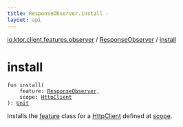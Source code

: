 ```yaml
---
title: ResponseObserver.install - 
layout: api
---
```


<div class='api-docs-breadcrumbs'><a href="../index.html">io.ktor.client.features.observer</a> / <a href="index.html">ResponseObserver</a> / <a href="./install.html">install</a></div>

# install

<div class="signature"><code><span class="keyword">fun </span><span class="identifier">install</span><span class="symbol">(</span><br/>&nbsp;&nbsp;&nbsp;&nbsp;<span class="parameterName" id="io.ktor.client.features.observer.ResponseObserver.Feature$install(io.ktor.client.features.observer.ResponseObserver, io.ktor.client.HttpClient)/feature">feature</span><span class="symbol">:</span>&nbsp;<a href="index.html"><span class="identifier">ResponseObserver</span></a><span class="symbol">, </span><br/>&nbsp;&nbsp;&nbsp;&nbsp;<span class="parameterName" id="io.ktor.client.features.observer.ResponseObserver.Feature$install(io.ktor.client.features.observer.ResponseObserver, io.ktor.client.HttpClient)/scope">scope</span><span class="symbol">:</span>&nbsp;<a href="../../io.ktor.client/-http-client/index.html"><span class="identifier">HttpClient</span></a><br/><span class="symbol">)</span><span class="symbol">: </span><a href="https://kotlinlang.org/api/latest/jvm/stdlib/kotlin/-unit/index.html"><span class="identifier">Unit</span></a></code></div>

Installs the <a href="-feature/install.html#io.ktor.client.features.observer.ResponseObserver.Feature$install(io.ktor.client.features.observer.ResponseObserver, io.ktor.client.HttpClient)/feature">feature</a> class for a <a href="../../io.ktor.client/-http-client/index.html">HttpClient</a> defined at <a href="-feature/install.html#io.ktor.client.features.observer.ResponseObserver.Feature$install(io.ktor.client.features.observer.ResponseObserver, io.ktor.client.HttpClient)/scope">scope</a>.


